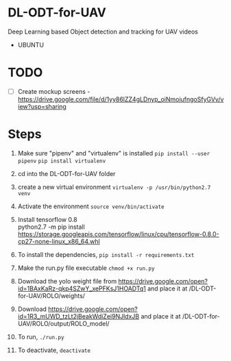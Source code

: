 # DL-ODT-for-UAV
Deep Learning based Object detection and tracking for UAV videos
- UBUNTU

# TODO
- [ ] Create mockup screens - https://drive.google.com/file/d/1yy86lZZ4gLDnyp_oiNmoiufngoSfyGVv/view?usp=sharing



# Steps
1. Make sure "pipenv" and "virtualenv" is installed
    `pip install --user pipenv`
    `pip install virtualenv`
    
2. cd into the DL-ODT-for-UAV folder

3. create a new virtual environment 
    `virtualenv -p /usr/bin/python2.7 venv`
4. Activate the environment
    `source venv/bin/activate`
    
5. Install tensorflow 0.8  
python2.7 -m pip install https://storage.googleapis.com/tensorflow/linux/cpu/tensorflow-0.8.0-cp27-none-linux_x86_64.whl

6. To install the dependencies,
    `pip install -r requirements.txt`

7. Make the run.py file executable
    `chmod +x run.py`
    
8. Download the yolo weight file from https://drive.google.com/open?id=1BAxKaRz-qkp4SZwY_xePFKsJ1HOADTq1 and place it at /DL-ODT-for-UAV/ROLO/weights/

9. Download https://drive.google.com/open?id=1R3_mUWD_tzLt2jBeakWdiZei9NJldxJB and place it at /DL-ODT-for-UAV/ROLO/output/ROLO_model/
   
8. To run,
    `./run.py`
9. To deactivate,
    `deactivate`
 
